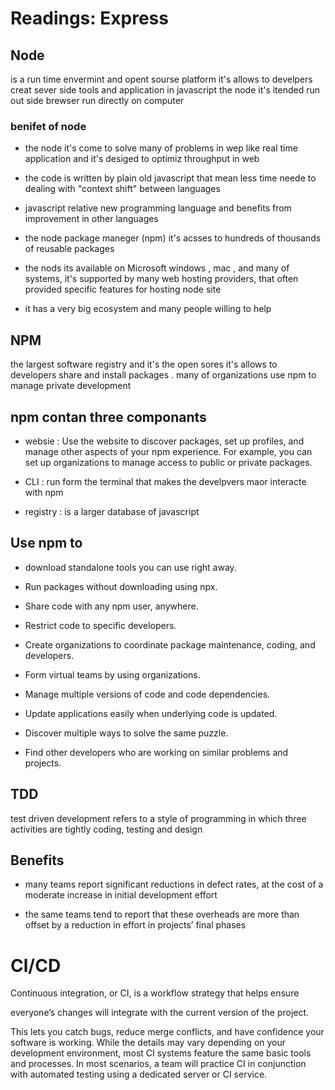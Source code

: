 
# Readings: Express

## Node
is a run time envermint and opent sourse platform it's allows to develpers creat sever side tools and application in javascript
the node it's itended run out side brewser run directly on computer


### benifet of node

* the node it's come to solve many of problems in wep like real time application and it's desiged to  optimiz throughput in web

* the code is written by plain old javascript that mean less time neede to dealing with "context shift" between languages 

* javascript relative new programming language and benefits from improvement in other languages 

* the node package maneger (npm) it's acsses to hundreds of 
thousands of reusable packages

* the nods its available on Microsoft windows , mac , and many of systems, it's supported by many web hosting providers, that often provided specific features for hosting node site

* it has a very big ecosystem and many people willing to help

## NPM 
the largest software registry and it's the open sores it's allows to developers share and install packages . many of organizations use npm to manage private development

## npm contan three componants

* websie :
Use the website to discover packages, set up profiles, and manage other aspects of your npm experience. For example, you can set up organizations to manage access to public or private packages.

* CLI : 
run form the terminal that makes the develpvers maor interacte with npm

* registry :
is a larger database of javascript 

## Use npm to 

* download standalone tools you can use right away.

* Run packages without downloading using npx.

* Share code with any npm user, anywhere.

* Restrict code to specific developers.


* Create organizations to coordinate package maintenance, coding,   and developers.

* Form virtual teams by using organizations.

* Manage multiple versions of code and code dependencies.

* Update applications easily when underlying code is updated.

* Discover multiple ways to solve the same puzzle.

* Find other developers who are working on similar problems and projects.

## TDD
test driven development refers to a style of programming in which three activities are tightly coding, testing  and design

## Benefits
* many teams report significant reductions in defect rates, at the cost of a moderate increase in initial development effort

* the same teams tend to report that these overheads are more than offset by a reduction in effort in projects’ final phases

# Cl/CD

Continuous integration, or CI, is a workflow strategy that helps ensure

everyone’s changes will integrate with the current version of the project.

This lets you catch bugs, reduce merge conflicts, and have confidence your software is working. While the details may vary depending on your development environment, most CI systems feature the same basic tools and processes. In most scenarios, a team will practice CI in conjunction with automated testing using a dedicated server or CI service.
